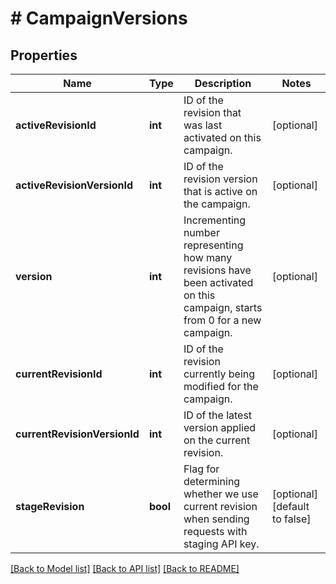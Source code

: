 # # CampaignVersions

## Properties

Name | Type | Description | Notes
------------ | ------------- | ------------- | -------------
**activeRevisionId** | **int** | ID of the revision that was last activated on this campaign. | [optional] 
**activeRevisionVersionId** | **int** | ID of the revision version that is active on the campaign. | [optional] 
**version** | **int** | Incrementing number representing how many revisions have been activated on this campaign, starts from 0 for a new campaign. | [optional] 
**currentRevisionId** | **int** | ID of the revision currently being modified for the campaign. | [optional] 
**currentRevisionVersionId** | **int** | ID of the latest version applied on the current revision. | [optional] 
**stageRevision** | **bool** | Flag for determining whether we use current revision when sending requests with staging API key. | [optional] [default to false]

[[Back to Model list]](../../README.md#documentation-for-models) [[Back to API list]](../../README.md#documentation-for-api-endpoints) [[Back to README]](../../README.md)


